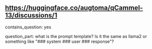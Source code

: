 ## https://huggingface.co/augtoma/qCammel-13/discussions/1

contains_question: yes

question_part: what is the prompt template? Is it the same as llama2 or something like "### system ### user ### response"?